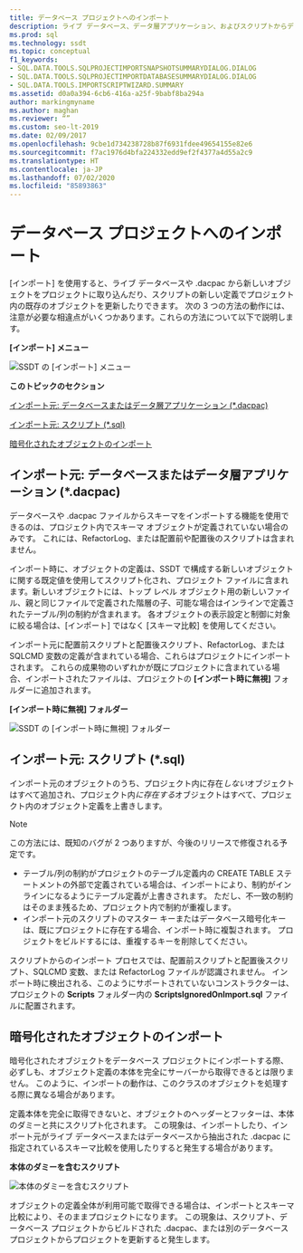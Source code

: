 ```yaml
---
title: データベース プロジェクトへのインポート
description: ライブ データベース、データ層アプリケーション、およびスクリプトからデータベース プロジェクトにオブジェクトをインポートする方法について説明します。 暗号化されたオブジェクトをインポートする方法について説明します。
ms.prod: sql
ms.technology: ssdt
ms.topic: conceptual
f1_keywords:
- SQL.DATA.TOOLS.SQLPROJECTIMPORTSNAPSHOTSUMMARYDIALOG.DIALOG
- SQL.DATA.TOOLS.SQLPROJECTIMPORTDATABASESUMMARYDIALOG.DIALOG
- SQL.DATA.TOOLS.IMPORTSCRIPTWIZARD.SUMMARY
ms.assetid: d0a0a394-6cb6-416a-a25f-9babf8ba294a
author: markingmyname
ms.author: maghan
ms.reviewer: “”
ms.custom: seo-lt-2019
ms.date: 02/09/2017
ms.openlocfilehash: 9cbe1d734238728b87f6931fdee49654155e82e6
ms.sourcegitcommit: f7ac1976d4bfa224332edd9ef2f4377a4d55a2c9
ms.translationtype: HT
ms.contentlocale: ja-JP
ms.lasthandoff: 07/02/2020
ms.locfileid: "85893863"
---
```

# <a name="import-into-a-database-project"></a>データベース プロジェクトへのインポート

[インポート] を使用すると、ライブ データベースや .dacpac から新しいオブジェクトをプロジェクトに取り込んだり、スクリプトの新しい定義でプロジェクト内の既存のオブジェクトを更新したりできます。 次の 3 つの方法の動作には、注意が必要な相違点がいくつかあります。これらの方法について以下で説明します。  
  
**[インポート] メニュー**  
  
![SSDT の [インポート] メニュー](../ssdt/media/ssdt-import.gif "SSDT の [インポート] メニュー")  
  
**このトピックのセクション**  
  
[インポート元: データベースまたはデータ層アプリケーション (*.dacpac)](#bkmk_import_source_db)  
  
[インポート元: スクリプト (*.sql)](#bkmk_import_source_script)  
  
[暗号化されたオブジェクトのインポート](#bkmk_import_encrypted)  
  
## <a name="import-source-database-or-data-tier-application-dacpac"></a><a name="bkmk_import_source_db"></a>インポート元: データベースまたはデータ層アプリケーション (*.dacpac)  
データベースや .dacpac ファイルからスキーマをインポートする機能を使用できるのは、プロジェクト内でスキーマ オブジェクトが定義されていない場合のみです。 これには、RefactorLog、または配置前や配置後のスクリプトは含まれません。  
  
インポート時に、オブジェクトの定義は、SSDT で構成する新しいオブジェクトに関する既定値を使用してスクリプト化され、プロジェクト ファイルに含まれます。新しいオブジェクトには、トップ レベル オブジェクト用の新しいファイル、親と同じファイルで定義された階層の子、可能な場合はインラインで定義されたテーブル/列の制約が含まれます。 各オブジェクトの表示設定と制御に対象に絞る場合は、[インポート] ではなく [スキーマ比較] を使用してください。  
  
インポート元に配置前スクリプトと配置後スクリプト、RefactorLog、または SQLCMD 変数の定義が含まれている場合、これらはプロジェクトにインポートされます。 これらの成果物のいずれかが既にプロジェクトに含まれている場合、インポートされたファイルは、プロジェクトの **[インポート時に無視]** フォルダーに追加されます。  
  
**[インポート時に無視] フォルダー**  
  
![SSDT の [インポート時に無視] フォルダー](../ssdt/media/ssdt-ignoredonimport.gif "SSDT の [インポート時に無視] フォルダー")  
  
## <a name="import-source-script-sql"></a><a name="bkmk_import_source_script"></a>インポート元: スクリプト (*.sql)  
インポート元のオブジェクトのうち、プロジェクト内に存在*しない*オブジェクトはすべて追加され、プロジェクト内*に存在する*オブジェクトはすべて、プロジェクト内のオブジェクト定義を上書きします。  
  
> [!NOTE]  
> この方法には、既知のバグが 2 つありますが、今後のリリースで修復される予定です。  
>   
> -   テーブル/列の制約がプロジェクトのテーブル定義内の CREATE TABLE ステートメントの外部で定義されている場合は、インポートにより、制約がインラインになるようにテーブル定義が上書きされます。 ただし、不一致の制約はそのまま残るため、プロジェクト内で制約が重複します。  
> -   インポート元のスクリプトのマスター キーまたはデータベース暗号化キーは、既にプロジェクトに存在する場合、インポート時に複製されます。 プロジェクトをビルドするには、重複するキーを削除してください。  
  
スクリプトからのインポート プロセスでは、配置前スクリプトと配置後スクリプト、SQLCMD 変数、または RefactorLog ファイルが認識されません。 インポート時に検出される、このようにサポートされていないコンストラクターは、プロジェクトの **Scripts** フォルダー内の **ScriptsIgnoredOnImport.sql** ファイルに配置されます。  
  
 
## <a name="import-encrypted-objects"></a><a name="bkmk_import_encrypted"></a>暗号化されたオブジェクトのインポート  
暗号化されたオブジェクトをデータベース プロジェクトにインポートする際、必ずしも、オブジェクト定義の本体を完全にサーバーから取得できるとは限りません。 このように、インポートの動作は、このクラスのオブジェクトを処理する際に異なる場合があります。  
  
定義本体を完全に取得できないと、オブジェクトのヘッダーとフッターは、本体のダミーと共にスクリプト化されます。 この現象は、インポートしたり、インポート元がライブ データベースまたはデータベースから抽出された .dacpac に指定されているスキーマ比較を使用したりすると発生する場合があります。  
  
**本体のダミーを含むスクリプト**  
  
![本体のダミーを含むスクリプト](../ssdt/media/ssdt-procwithencryption.gif "本体のダミーを含むスクリプト")  
  
オブジェクトの定義全体が利用可能で取得できる場合は、インポートとスキーマ比較により、そのままプロジェクトになります。 この現象は、スクリプト、データベース プロジェクトからビルドされた .dacpac、または別のデータベース プロジェクトからプロジェクトを更新すると発生します。  
  
